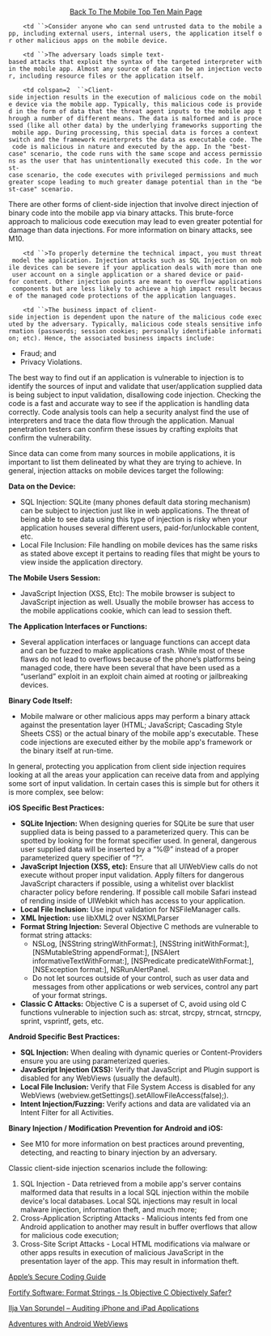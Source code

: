 <center>

[Back To The Mobile Top Ten Main
Page](https://www.owasp.org/index.php/Projects/OWASP_Mobile_Security_Project_-_Top_Ten_Mobile_Risks)

</center>

`    <td ``>Consider anyone who can send untrusted data to the mobile app, including external users, internal users, the application itself or other malicious apps on the mobile device.`

</td>

`    <td ``>The adversary loads simple text-based attacks that exploit the syntax of the targeted interpreter within the mobile app. Almost any source of data can be an injection vector, including resource files or the application itself.`

</td>

`    <td colspan=2  ``>Client-side injection results in the execution of malicious code on the mobile device via the mobile app. Typically, this malicious code is provided in the form of data that the threat agent inputs to the mobile app through a number of different means. The data is malformed and is processed (like all other data) by the underlying frameworks supporting the mobile app. During processing, this special data is forces a context switch and the framework reinterprets the data as executable code. The code is malicious in nature and executed by the app. In the "best-case" scenario, the code runs with the same scope and access permissions as the user that has unintentionally executed this code. In the worst-case scenario, the code executes with privileged permissions and much greater scope leading to much greater damage potential than in the "best-case" scenario.`

There are other forms of client-side injection that involve direct
injection of binary code into the mobile app via binary attacks. This
brute-force approach to malicious code execution may lead to even
greater potential for damage than data injections. For more information
on binary attacks, see M10.

</td>

`    <td ``>To properly determine the technical impact, you must threat model the application. Injection attacks such as SQL Injection on mobile devices can be severe if your application deals with more than one user account on a single application or a shared device or paid-for content. Other injection points are meant to overflow applications components but are less likely to achieve a high impact result because of the managed code protections of the application languages.`

</td>

`    <td ``>The business impact of client-side injection is dependent upon the nature of the malicious code executed by the adversary. Typically, malicious code steals sensitive information (passwords; session cookies; personally identifiable information; etc). Hence, the associated business impacts include: `

  - Fraud; and
  - Privacy Violations.

</td>

The best way to find out if an application is vulnerable to injection is
to identify the sources of input and validate that user/application
supplied data is being subject to input validation, disallowing code
injection. Checking the code is a fast and accurate way to see if the
application is handling data correctly. Code analysis tools can help a
security analyst find the use of interpreters and trace the data flow
through the application. Manual penetration testers can confirm these
issues by crafting exploits that confirm the vulnerability.

Since data can come from many sources in mobile applications, it is
important to list them delineated by what they are trying to achieve. In
general, injection attacks on mobile devices target the following:

**Data on the Device:**

  - SQL Injection: SQLite (many phones default data storing mechanism)
    can be subject to injection just like in web applications. The
    threat of being able to see data using this type of injection is
    risky when your application houses several different users,
    paid-for/unlockable content, etc.
  - Local File Inclusion: File handling on mobile devices has the same
    risks as stated above except it pertains to reading files that might
    be yours to view inside the application directory.

**The Mobile Users Session:**

  - JavaScript Injection (XSS, Etc): The mobile browser is subject to
    JavaScript injection as well. Usually the mobile browser has access
    to the mobile applications cookie, which can lead to session theft.

**The Application Interfaces or Functions:**

  - Several application interfaces or language functions can accept data
    and can be fuzzed to make applications crash. While most of these
    flaws do not lead to overflows because of the phone’s platforms
    being managed code, there have been several that have been used as a
    “userland” exploit in an exploit chain aimed at rooting or
    jailbreaking devices.

**Binary Code Itself:**

  - Mobile malware or other malicious apps may perform a binary attack
    against the presentation layer (HTML; JavaScript; Cascading Style
    Sheets CSS) or the actual binary of the mobile app's executable.
    These code injections are executed either by the mobile app's
    framework or the binary itself at run-time.

In general, protecting you application from client side injection
requires looking at all the areas your application can receive data from
and applying some sort of input validation. In certain cases this is
simple but for others it is more complex, see below:

**iOS Specific Best Practices:**

  - **SQLite Injection:** When designing queries for SQLite be sure that
    user supplied data is being passed to a parameterized query. This
    can be spotted by looking for the format specifier used. In general,
    dangerous user supplied data will be inserted by a “%@” instead of a
    proper parameterized query specifier of “?”.
  - **JavaScript Injection (XSS, etc):** Ensure that all UIWebView calls
    do not execute without proper input validation. Apply filters for
    dangerous JavaScript characters if possible, using a whitelist over
    blacklist character policy before rendering. If possible call mobile
    Safari instead of rending inside of UIWebkit which has access to
    your application.
  - **Local File Inclusion:** Use input validation for NSFileManager
    calls.
  - **XML Injection:** use libXML2 over NSXMLParser
  - **Format String Injection:** Several Objective C methods are
    vulnerable to format string attacks:
      - NSLog, \[NSString stringWithFormat:\], \[NSString
        initWithFormat:\], \[NSMutableString appendFormat:\], \[NSAlert
        informativeTextWithFormat:\], \[NSPredicate
        predicateWithFormat:\], \[NSException format:\],
        NSRunAlertPanel.
      - Do not let sources outside of your control, such as user data
        and messages from other applications or web services, control
        any part of your format strings.
  - **Classic C Attacks:** Objective C is a superset of C, avoid using
    old C functions vulnerable to injection such as: strcat, strcpy,
    strncat, strncpy, sprint, vsprintf, gets, etc.

**Android Specific Best Practices:**

  - **SQL Injection:** When dealing with dynamic queries or
    Content-Providers ensure you are using parameterized queries.
  - **JavaScript Injection (XSS):** Verify that JavaScript and Plugin
    support is disabled for any WebViews (usually the default).
  - **Local File Inclusion:** Verify that File System Access is disabled
    for any WebViews (webview.getSettings().setAllowFileAccess(false);).
  - **Intent Injection/Fuzzing:** Verify actions and data are validated
    via an Intent Filter for all Activities.

**Binary Injection / Modification Prevention for Android and iOS:**

  - See M10 for more information on best practices around preventing,
    detecting, and reacting to binary injection by an adversary.

Classic client-side injection scenarios include the following:

1.  SQL Injection - Data retrieved from a mobile app's server contains
    malformed data that results in a local SQL injection within the
    mobile device's local databases. Local SQL injections may result in
    local malware injection, information theft, and much more;
2.  Cross-Application Scripting Attacks - Malicious intents fed from one
    Android application to another may result in buffer overflows that
    allow for malicious code execution;
3.  Cross-Site Script Attacks - Local HTML modifications via malware or
    other apps results in execution of malicious JavaScript in the
    presentation layer of the app. This may result in information theft.

[Apple’s Secure Coding
Guide](https://developer.apple.com/library/mac/#documentation/security/conceptual/SecureCodingGuide)

[Fortify Software: Format Strings - Is Objective C Objectively
Safer?](http://blog.fortify.com/blog/2012/07/25/Format-Strings-Is-Objective-C-Objectively-Safer)

[Ilja Van Sprundel – Auditing iPhone and iPad
Applications](http://www.youtube.com/watch?v=FJvyLUjbAy0)

[Adventures with Android
WebViews](http://labs.mwrinfosecurity.com/blog/2012/04/23/adventures-with-android-webviews/)